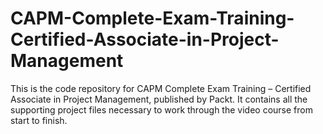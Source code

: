 # CAPM-Complete-Exam-Training-Certified-Associate-in-Project-Management
This is the code repository for CAPM Complete Exam Training – Certified Associate in Project Management, published by Packt. It contains all the supporting project files necessary to work through the video course from start to finish.

